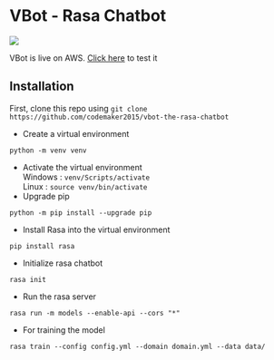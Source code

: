 # VBot - Rasa Chatbot

![](demo/demo.gif)

VBot is live on AWS. [Click here](http://54.183.218.201/) to test it

## Installation
First, clone this repo using `git clone https://github.com/codemaker2015/vbot-the-rasa-chatbot`

- Create a virtual environment
```
python -m venv venv
```
- Activate the virtual environment  
Windows : `venv/Scripts/activate`    
Linux : `source venv/bin/activate`
- Upgrade pip
```
python -m pip install --upgrade pip
```
- Install Rasa into the virtual environment 
```
pip install rasa
```
- Initialize rasa chatbot
```
rasa init
```
- Run the rasa server 
```
rasa run -m models --enable-api --cors "*"
```
- For training the model
```
rasa train --config config.yml --domain domain.yml --data data/
```

